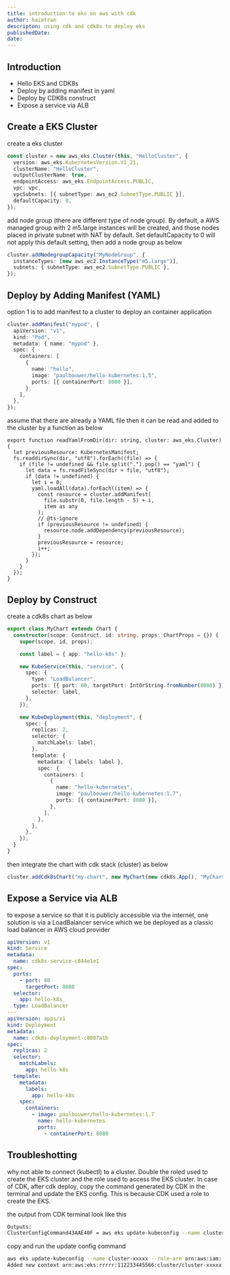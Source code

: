 ```yaml
---
title: introduction to eks on aws with cdk
author: haimtran
descripton: using cdk and cdk8s to deploy eks
publishedDate:
date:
---
```


## Introduction

- Hello EKS and CDK8s
- Deploy by adding manifest in yaml
- Deploy by CDK8s construct
- Expose a service via ALB

## Create a EKS Cluster

create a eks cluster

```ts
const cluster = new aws_eks.Cluster(this, "HelloCluster", {
  version: aws_eks.KubernetesVersion.V1_21,
  clusterName: "HelloCluster",
  outputClusterName: true,
  endpointAccess: aws_eks.EndpointAccess.PUBLIC,
  vpc: vpc,
  vpcSubnets: [{ subnetType: aws_ec2.SubnetType.PUBLIC }],
  defaultCapacity: 0,
});
```

add node group (there are different type of node group). By default, a AWS managed group with 2 m5.large instances will be created, and those nodes placed in private subnet with NAT by default. Set defaultCapacity to 0 will not apply this default setting, then add a node group as below

```ts
cluster.addNodegroupCapacity("MyNodeGroup", {
  instanceTypes: [new aws_ec2.InstanceType("m5.large")],
  subnets: { subnetType: aws_ec2.SubnetType.PUBLIC },
});
```

## Deploy by Adding Manifest (YAML)

option 1 is to add manifest to a cluster to deploy an container application

```ts
cluster.addManifest("mypod", {
  apiVersion: "v1",
  kind: "Pod",
  metadata: { name: "mypod" },
  spec: {
    containers: [
      {
        name: "hello",
        image: "paulbouwer/hello-kubernetes:1.5",
        ports: [{ containerPort: 8080 }],
      },
    ],
  },
});
```

assume that there are already a YAML file then it can be read and added to the cluster by a function as below

```tsx
export function readYamlFromDir(dir: string, cluster: aws_eks.Cluster) {
  let previousResource: KubernetesManifest;
  fs.readdirSync(dir, "utf8").forEach((file) => {
    if (file != undefined && file.split(".").pop() == "yaml") {
      let data = fs.readFileSync(dir + file, "utf8");
      if (data != undefined) {
        let i = 0;
        yaml.loadAll(data).forEach((item) => {
          const resource = cluster.addManifest(
            file.substr(0, file.length - 5) + i,
            item as any
          );
          // @ts-ignore
          if (previousResource != undefined) {
            resource.node.addDependency(previousResource);
          }
          previousResource = resource;
          i++;
        });
      }
    }
  });
}
```

## Deploy by Construct

create a cdk8s chart as below

```ts
export class MyChart extends Chart {
  constructor(scope: Construct, id: string, props: ChartProps = {}) {
    super(scope, id, props);

    const label = { app: "hello-k8s" };

    new KubeService(this, "service", {
      spec: {
        type: "LoadBalancer",
        ports: [{ port: 80, targetPort: IntOrString.fromNumber(8080) }],
        selector: label,
      },
    });

    new KubeDeployment(this, "deployment", {
      spec: {
        replicas: 2,
        selector: {
          matchLabels: label,
        },
        template: {
          metadata: { labels: label },
          spec: {
            containers: [
              {
                name: "hello-kubernetes",
                image: "paulbouwer/hello-kubernetes:1.7",
                ports: [{ containerPort: 8080 }],
              },
            ],
          },
        },
      },
    });
  }
}
```

then integrate the chart with cdk stack (cluster) as below

```ts
cluster.addCdk8sChart("my-chart", new MyChart(new cdk8s.App(), "MyChart"));
```

## Expose a Service via ALB

to expose a service so that it is publicly accessible via the internet, one solution is via a LoadBalancer service which we be deployed as a classic load balancer in AWS cloud provider

```yaml
apiVersion: v1
kind: Service
metadata:
  name: cdk8s-service-c844e1e1
spec:
  ports:
    - port: 80
      targetPort: 8080
  selector:
    app: hello-k8s
  type: LoadBalancer
---
apiVersion: apps/v1
kind: Deployment
metadata:
  name: cdk8s-deployment-c8087a1b
spec:
  replicas: 2
  selector:
    matchLabels:
      app: hello-k8s
  template:
    metadata:
      labels:
        app: hello-k8s
    spec:
      containers:
        - image: paulbouwer/hello-kubernetes:1.7
          name: hello-kubernetes
          ports:
            - containerPort: 8080
```

## Troubleshotting

why not able to connect (kubectl) to a cluster. Double the roled used to create the EKS cluster and the role used to access the EKS cluster. In case of CDK, after cdk deploy, copy the command generated by CDK in the terminal and update the EKS config. This is because CDK used a role to create the EKS.

the output from CDK terminal look like this

```bash
Outputs:
ClusterConfigCommand43AAE40F = aws eks update-kubeconfig --name cluster-xxxxx --role-arn arn:aws:iam::112233445566:role/yyyyy

```

copy and run the update config command

```bash
aws eks update-kubeconfig --name cluster-xxxxx --role-arn arn:aws:iam::112233445566:role/yyyyy
Added new context arn:aws:eks:rrrrr:112233445566:cluster/cluster-xxxxx to /home/boom/.kube/config
```
